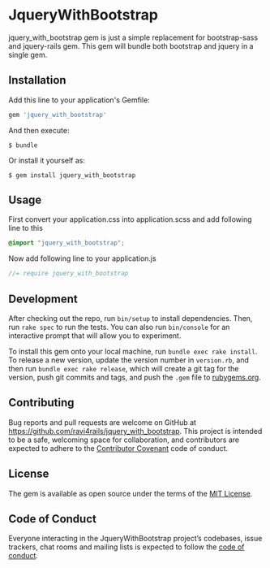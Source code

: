 # JqueryWithBootstrap

jquery_with_bootstrap gem is just a simple replacement for bootstrap-sass and jquery-rails gem. This gem will bundle both bootstrap and jquery in a single gem. 

## Installation

Add this line to your application's Gemfile:

```ruby
gem 'jquery_with_bootstrap'
```

And then execute:

    $ bundle

Or install it yourself as:

    $ gem install jquery_with_bootstrap

## Usage
First convert your application.css into application.scss and add following line to this
```scss
@import "jquery_with_bootstrap";
```

Now add following line to your application.js
```js
//= require jquery_with_bootstrap
```

## Development

After checking out the repo, run `bin/setup` to install dependencies. Then, run `rake spec` to run the tests. You can also run `bin/console` for an interactive prompt that will allow you to experiment.

To install this gem onto your local machine, run `bundle exec rake install`. To release a new version, update the version number in `version.rb`, and then run `bundle exec rake release`, which will create a git tag for the version, push git commits and tags, and push the `.gem` file to [rubygems.org](https://rubygems.org).

## Contributing

Bug reports and pull requests are welcome on GitHub at https://github.com/ravi4rails/jquery_with_bootstrap. This project is intended to be a safe, welcoming space for collaboration, and contributors are expected to adhere to the [Contributor Covenant](http://contributor-covenant.org) code of conduct.

## License

The gem is available as open source under the terms of the [MIT License](https://opensource.org/licenses/MIT).

## Code of Conduct

Everyone interacting in the JqueryWithBootstrap project’s codebases, issue trackers, chat rooms and mailing lists is expected to follow the [code of conduct](https://github.com/ravi4rails/jquery_with_bootstrap/blob/master/CODE_OF_CONDUCT.md).
